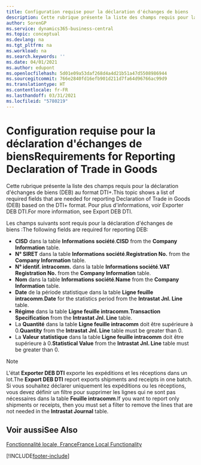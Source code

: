 ```yaml
---
title: Configuration requise pour la déclaration d'échanges de biens
description: Cette rubrique présente la liste des champs requis pour la déclaration d'échanges de biens (DEB) au format DTI+.
author: SorenGP
ms.service: dynamics365-business-central
ms.topic: conceptual
ms.devlang: na
ms.tgt_pltfrm: na
ms.workload: na
ms.search.keywords: ''
ms.date: 04/01/2021
ms.author: edupont
ms.openlocfilehash: 5d01e09a53daf268d4a4d21b51a47d5508986944
ms.sourcegitcommit: 766e2840fd16efb901d211d7fa64d96766ac99d9
ms.translationtype: HT
ms.contentlocale: fr-FR
ms.lasthandoff: 03/31/2021
ms.locfileid: "5780219"
---
```

# <a name="requirements-for-reporting-declaration-of-trade-in-goods"></a><span data-ttu-id="7a39e-103">Configuration requise pour la déclaration d'échanges de biens</span><span class="sxs-lookup"><span data-stu-id="7a39e-103">Requirements for Reporting Declaration of Trade in Goods</span></span>
<span data-ttu-id="7a39e-104">Cette rubrique présente la liste des champs requis pour la déclaration d'échanges de biens (DEB) au format DTI+.</span><span class="sxs-lookup"><span data-stu-id="7a39e-104">This topic shows a list of required fields that are needed for reporting Declaration of Trade in Goods (DEB) based on the DTI+ format.</span></span> <span data-ttu-id="7a39e-105">Pour plus d'informations, voir Exporter DEB DTI.</span><span class="sxs-lookup"><span data-stu-id="7a39e-105">For more information, see Export DEB DTI.</span></span>  

<span data-ttu-id="7a39e-106">Les champs suivants sont requis pour la déclaration d'échanges de biens :</span><span class="sxs-lookup"><span data-stu-id="7a39e-106">The following fields are required for reporting DEB:</span></span>  

- <span data-ttu-id="7a39e-107">**CISD** dans la table **Informations société**.</span><span class="sxs-lookup"><span data-stu-id="7a39e-107">**CISD** from the **Company Information** table.</span></span>  
- <span data-ttu-id="7a39e-108">**N° SIRET** dans la table **Informations société**.</span><span class="sxs-lookup"><span data-stu-id="7a39e-108">**Registration No.** from the **Company Information** table.</span></span>  
- <span data-ttu-id="7a39e-109">**N° identif. intracomm.** dans la table **Informations société**.</span><span class="sxs-lookup"><span data-stu-id="7a39e-109">**VAT Registration No.** from the **Company Information** table.</span></span>  
- <span data-ttu-id="7a39e-110">**Nom** dans la table **Informations société**.</span><span class="sxs-lookup"><span data-stu-id="7a39e-110">**Name** from the **Company Information** table.</span></span>  
- <span data-ttu-id="7a39e-111">**Date** de la période statistique dans la table **Ligne feuille intracomm**.</span><span class="sxs-lookup"><span data-stu-id="7a39e-111">**Date** for the statistics period from the **Intrastat Jnl. Line** table.</span></span>  
- <span data-ttu-id="7a39e-112">**Régime** dans la table **Ligne feuille intracomm**.</span><span class="sxs-lookup"><span data-stu-id="7a39e-112">**Transaction Specification** from the **Intrastat Jnl. Line** table.</span></span>  
- <span data-ttu-id="7a39e-113">La **Quantité** dans la table **Ligne feuille intracomm** doit être supérieure à 0.</span><span class="sxs-lookup"><span data-stu-id="7a39e-113">**Quantity** from the **Intrastat Jnl. Line** table must be greater than 0.</span></span>  
- <span data-ttu-id="7a39e-114">La **Valeur statistique** dans la table **Ligne feuille intracomm** doit être supérieure à 0.</span><span class="sxs-lookup"><span data-stu-id="7a39e-114">**Statistical Value** from the **Intrastat Jnl. Line** table must be greater than 0.</span></span>  

> [!NOTE]  
>  <span data-ttu-id="7a39e-115">L'état **Exporter DEB DTI** exporte les expéditions et les réceptions dans un lot.</span><span class="sxs-lookup"><span data-stu-id="7a39e-115">The **Export DEB DTI** report exports shipments and receipts in one batch.</span></span> <span data-ttu-id="7a39e-116">Si vous souhaitez déclarer uniquement les expéditions ou les réceptions, vous devez définir un filtre pour supprimer les lignes qui ne sont pas nécessaires dans la table **Feuille intracomm**.</span><span class="sxs-lookup"><span data-stu-id="7a39e-116">If you want to report only shipments or receipts, then you must set a filter to remove the lines that are not needed in the **Intrastat Journal** table.</span></span>  

## <a name="see-also"></a><span data-ttu-id="7a39e-117">Voir aussi</span><span class="sxs-lookup"><span data-stu-id="7a39e-117">See Also</span></span>  
[<span data-ttu-id="7a39e-118">Fonctionnalité locale, France</span><span class="sxs-lookup"><span data-stu-id="7a39e-118">France Local Functionality</span></span>](france-local-functionality.md)


[!INCLUDE[footer-include](../../includes/footer-banner.md)]